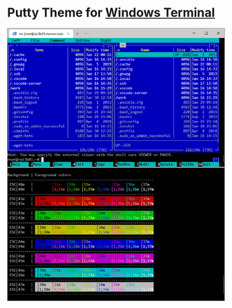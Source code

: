 ﻿# Putty Theme for [Windows Terminal](https://github.com/microsoft/terminal)

![Screenshot](screenshot.png)